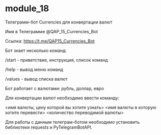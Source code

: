 # module_18

Телеграмм-бот Currencies для конвертации валют

Имя в Телеграмме @QAP_15_Currencies_Bot

Ссылка: https://t.me/QAP15_Currencies_Bot


Бот знает несколько команд:

/start - приветствие, инструкция, список команд

/help - вывод меню команд

/values - вывод списка валют

Бот работает с валютами: рубль, доллар, евро

Для конвертации валют необходимо ввести команду:

<имя валюты, цену которой вы хотите узнать> <имя валюты в которую хотите перевести> <количество переводимой валюты>

Для работы с данным телеграм-ботом необходимо установить библиотеки requests и PyTelegramBotAPI.
